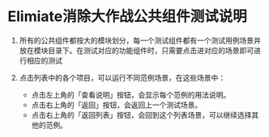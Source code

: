 Elimiate消除大作战公共组件测试说明
===

1. 所有的公共组件都按大的模块划分，每一个测试组件都有一个测试用例场景并放在模块目录下。在测试对应的功能组件时，只需要点击进对应的场景即可进行相应的测试

2. 点击列表中的各个项目，可以运行不同范例场景，在这些场景中：

    - 点击左上角的「查看说明」按钮，会显示每个范例的用法说明。
    - 点击右上角的「返回」按钮，会返回上一个测试场景。
    - 点击右上角的「返回列表」按钮，会回到这个列表场景，可以继续选择其他的范例。
